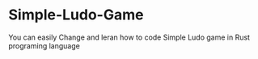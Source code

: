 # Simple-Ludo-Game
You can easily Change and leran how to code Simple Ludo game in Rust programing language 

